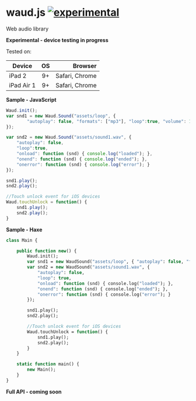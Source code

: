 # waud.js [![experimental](http://badges.github.io/stability-badges/dist/experimental.svg)](http://github.com/badges/stability-badges)
Web audio library

**Experimental - device testing in progress**

Tested on:

| Device        | OS            | Browser        |
| ------------- |:-------------:| --------------:|
| iPad 2        | 9+            | Safari, Chrome |
| iPad Air 1    | 9+            | Safari, Chrome |

**Sample - JavaScript**

```js
Waud.init();
var snd1 = new Waud.Sound("assets/loop", {
        "autoplay": false, "formats": ["mp3"], "loop":true, "volume": 1
});

var snd2 = new Waud.Sound("assets/sound1.wav", {
    "autoplay": false,
    "loop":true,
    "onload": function (snd) { console.log("loaded"); },
    "onend": function (snd) { console.log("ended"); },
    "onerror": function (snd) { console.log("error"); }
});

snd1.play();
snd2.play();

//Touch unlock event for iOS devices
Waud.touchUnlock = function() {
    snd1.play();
    snd2.play();
}
```

**Sample - Haxe**

```haxe
class Main {

    public function new() {
        Waud.init();
        var snd1 = new WaudSound("assets/loop", { "autoplay": false, "formats": ["mp3"], "loop": true, "volume": 1});
        var snd2 = new WaudSound("assets/sound1.wav", {
            "autoplay": false,
            "loop": true,
            "onload": function (snd) { console.log("loaded"); },
            "onend": function (snd) { console.log("ended"); },
            "onerror": function (snd) { console.log("error"); }
        });

        snd1.play();
        snd2.play();

        //Touch unlock event for iOS devices
        Waud.touchUnlock = function() {
            snd1.play();
            snd2.play();
        }
    }

    static function main() {
        new Main();
    }
}
```


**Full API - coming soon**
